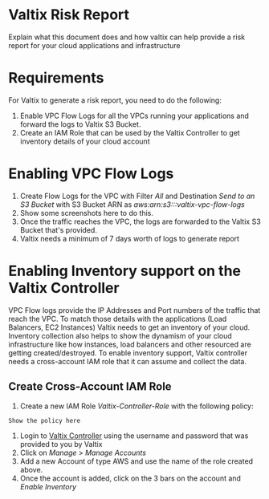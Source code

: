# Valtix Risk Report
Explain what this document does and how valtix can help provide a risk report for your cloud applications and infrastructure

# Requirements
For Valtix to generate a risk report, you need to do the following:
1. Enable VPC Flow Logs for all the VPCs running your applications and forward the logs to Valtix S3 Bucket.
1. Create an IAM Role that can be used by the Valtix Controller to get inventory details of your cloud account

# Enabling VPC Flow Logs
1. Create Flow Logs for the VPC with Filter *All* and Destination *Send to an S3 Bucket* with S3 Bucket ARN
as *aws:arn:s3:::valtix-vpc-flow-logs*
2. Show some screenshots here to do this.
3. Once the traffic reaches the VPC, the logs are forwarded to the Valtix S3 Bucket that's provided.
4. Valtix needs a minimum of 7 days worth of logs to generate report

# Enabling Inventory support on the Valtix Controller
VPC Flow logs provide the IP Addresses and Port numbers of the traffic that reach the VPC. To match those details
with the applications (Load Balancers, EC2 Instances) Valtix needs to get an inventory of your cloud. Inventory
collection also helps to show the dynamism of your cloud infrastructure like how instances, load balancers and
other resourced are getting created/destroyed. To enable inventory support, Valtix controller needs a 
cross-account IAM role that it can assume and collect the data.
## Create Cross-Account IAM Role
1. Create a new IAM Role *Valtix-Controller-Role* with the following policy:
```
Show the policy here
```
1. Login to [Valtix Controller](https://www.google.com) using the username and password that was provided to you
by Valtix
1. Click on *Manage* > *Manage Accounts*
1. Add a new Account of type AWS and use the name of the role created above.
1. Once the account is added, click on the 3 bars on the account and *Enable Inventory*
